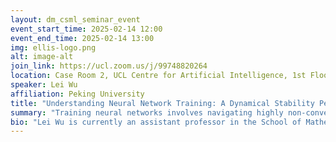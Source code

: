 ```yaml
---
layout: dm_csml_seminar_event
event_start_time: 2025-02-14 12:00
event_end_time: 2025-02-14 13:00
img: ellis-logo.png
alt: image-alt
join_link: https://ucl.zoom.us/j/99748820264
location: Case Room 2, UCL Centre for Artificial Intelligence, 1st Floor, 90 High Holborn, London WC1V 6BH
speaker: Lei Wu 
affiliation: Peking University
title: "Understanding Neural Network Training: A Dynamical Stability Perspective"
summary: "Training neural networks involves navigating highly non-convex and degenerate landscapes, making it challenging to understand the underlying dynamics. In this talk, we introduce a stability-based perspective to explain how stochastic gradient descent (SGD) and its variants explore these high-dimensional landscapes. This perspective provides an explanation of the well-known flat minima hypothesis: SGD converges to flat minima and flat minima generate better. In particular, our analysis can reveal the crucial roles of finite learning rate, small batch size, and the anisotropic structure of noise in help find flat minima. Finally, we present two algorithms derived from this stability perspective: one significantly accelerates the discovery of flat minima, and the other integrates seamlessly into existing deep learning frameworks to enhance large language model (LLM) pretraining."
bio: "Lei Wu is currently an assistant professor in the School of Mathematical Sciences at Peking University and his research centers on theoretical aspects of deep learning. He received his Bachelor’s degree in pure mathematics from Nankai University in 2012 and a PhD degree in computational mathematics from Peking University in 2018. From November 2018 to October 2021, he worked as a postdoctoral researcher separately at Princeton University and the University of Pennsylvania."
---
```

